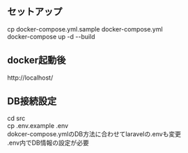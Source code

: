 ## セットアップ
cp docker-compose.yml.sample docker-compose.yml  
docker-compose up -d --build

## docker起動後
http://localhost/

## DB接続設定
cd src  
cp .env.example .env  
dokcer-compose.ymlのDB方法に合わせてlaravelの.envも変更  
.env内でDB情報の設定が必要  
